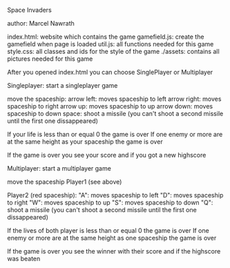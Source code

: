 Space Invaders

author: Marcel Nawrath

index.html: website which contains the game
gamefield.js: create the gamefield when page is loaded
util.js: all functions needed for this game
style.css: all classes and ids for the style of the game
./assets: contains all pictures needed for this game

After you opened index.html you can choose SinglePlayer or Multiplayer

Singleplayer:
start a singleplayer game

move the spaceship:
arrow left: moves spaceship to left
arrow right: moves spaceship to right
arrow up: moves spaceship to up
arrow down: moves spaceship to down
space: shoot a missile (you can't shoot a second missile until the first one dissappeared)

If your life is less than or equal 0 the game is over
If one enemy or more are at the same height as your spaceship the game is over

If the game is over you see your score and if you got a new highscore

Multiplayer:
start a multiplayer game

move the spaceship
Player1 (see above)

Player2 (red spaceship):
"A": moves spaceship to left
"D": moves spaceship to right
"W": moves spaceship to up
"S": moves spaceship to down
"Q": shoot a missile (you can't shoot a second missile until the first one dissappeared)

If the lives of both player is less than or equal 0 the game is over
If one enemy or more are at the same height as one spaceship the game is over

If the game is over you see the winner with their score and if the highscore was beaten